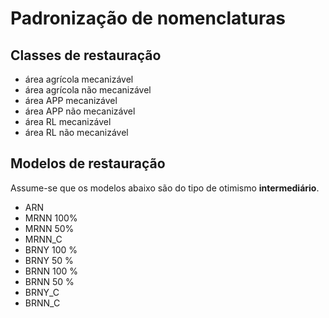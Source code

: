 # Padronização de nomenclaturas 

## Classes de restauração

  + área agrícola mecanizável
  + área agrícola não mecanizável
  + área APP mecanizável
  + área APP não mecanizável
  + área RL mecanizável
  + área RL não mecanizável
  
  ## Modelos de restauração
  
  Assume-se que os modelos abaixo são do tipo de otimismo **intermediário**.
  
  + ARN
  + MRNN 100%
  + MRNN 50%
  + MRNN_C
  + BRNY 100 %
  + BRNY 50 %
  + BRNN 100 %
  + BRNN 50 %
  + BRNY_C
  + BRNN_C
  
  
